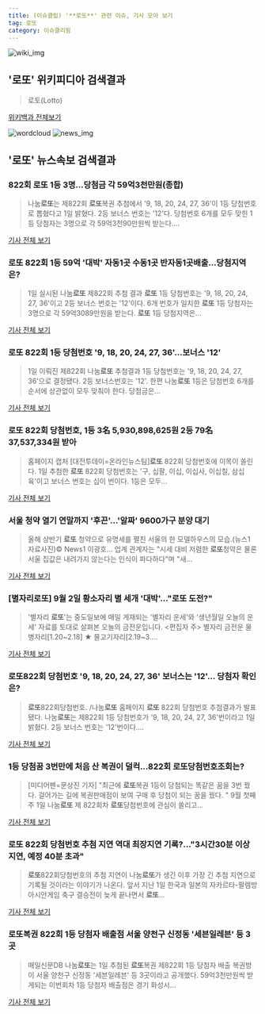 ```yaml
---
title: (이슈클립) '**로또**' 관련 이슈, 기사 모아 보기
tag: 로또
category: 이슈클리핑
---
```

![wiki_img](https://user-images.githubusercontent.com/42597476/44503234-41136a80-a6d0-11e8-9071-6fc6418eafe4.png)
## **'**로또**'** 위키피디아 검색결과
>로토(Lotto)

<a href="https://ko.wikipedia.org/wiki/로또" target="_blank">위키백과 전체보기</a>

![wordcloud](https://s3.ap-northeast-2.amazonaws.com/lyrics101-wordcloud/2018-09-02-1535843180.png)
![news_img](https://user-images.githubusercontent.com/42597476/44507050-1206f400-a6e4-11e8-8d98-7ffbfebb353f.png)
## **'**로또**'** 뉴스속보 검색결과
### 822회 **로또** 1등 3명…당첨금 각 59억3천만원(종합)

>나눔**로또**는 제822회 **로또**복권 추첨에서 '9, 18, 20, 24, 27, 36'이 1등 당첨번호로 뽑혔다고 1일 밝혔다. 2등 보너스 번호는 '12'다. 당첨번호 6개를 모두 맞힌 1등 당첨자는 3명으로 각 59억3천90만원씩 받는다....

<a href="http://app.yonhapnews.co.kr/YNA/Basic/SNS/r.aspx?c=AKR20180901064451002&did=1195m" target="_blank">기사 전체 보기</a>

### **로또** 822회 1등 59억 '대박' 자동1곳 수동1곳 반자동1곳배출…당첨지역은?

>1일 실시된 나눔**로또** 제822회 추첨 결과 **로또** 1등 당첨번호는 '9, 18, 20, 24, 27, 36'이고 2등 보너스 번호는 '12'이다. 6개 번호가 일치한 **로또** 1등 당첨자는 3명으로 각 59억3089만원을 받는다. **로또** 1등 당첨지역은...

<a href="http://www.mediajeju.com/news/articleView.html?idxno=308975" target="_blank">기사 전체 보기</a>

### **로또** 822회 1등 당첨번호 '9, 18, 20, 24, 27, 36'...보너스 '12'

>1일 이뤄진 제822회 나눔**로또** 추첨결과 1등 당첨번호는 '9, 18, 20, 24, 27, 36'으로 결정됐다. 2등 보너스번호는 '12'. 한편 나눔**로또** 1등은 당첨번호 6개를 순서에 상관없이 모두 맞춰야 한다. 당첨금은...

<a href="http://www.headlinejeju.co.kr/?mod=news&act=articleView&idxno=343753" target="_blank">기사 전체 보기</a>

### **로또** 822회 당첨번호, 1등 3名 5,930,898,625원 2등 79名 37,537,334원 받아

>홈페이지 캡처 [대전투데이=온라인뉴스팀]**로또** 822회 당첨번호에 이목이 쏠린다. 1일 추첨한 **로또** 822회 당첨번호는 '구, 십팔, 이십, 이십사, 이십칠, 삼십육'이고 보너스 번호는 십이 번이다. 1등은 모두...

<a href="http://www.daejeontoday.com/news/articleView.html?idxno=511183" target="_blank">기사 전체 보기</a>

### 서울 청약 열기 연말까지 '후끈'…'알짜' 9600가구 분양 대기

>올해 상반기 **로또** 청약으로 유명세를 펼친 서울의 한 모델하우스의 모습.(뉴스1 자료사진)© News1 이광호... 업계 관계자는 "시세 대비 저렴한 **로또**청약은 물론 서울 집값은 내려가지 않는다는 인식이 파다하다"며 "새...

<a href="http://news1.kr/articles/?3412943" target="_blank">기사 전체 보기</a>

### [별자리**로또**] 9월 2일 황소자리 별 세개 '대박'..."**로또** 도전?"

>'별자리 **로또**'는 중도일보에 매일 게재되는 '별자리 운세'와 '생년월일 오늘의 운세' 자료를 토대로 살펴본 오늘의 금전운입니다. <편집자 주> 별자리 금전운 물병자리[1.20~2.18] ★ 물고기자리[2.19~3....

<a href="http://www.joongdo.co.kr/main/view.php?key=20180902010009732" target="_blank">기사 전체 보기</a>

### **로또**822회 당첨번호 '9, 18, 20, 24, 27, 36' 보너스는 '12'… 당첨자 확인은?

>**로또**822회당첨번호. /나눔**로또** 홈페이지  **로또** 822회 당첨번호 추첨결과가 발표됐다.  나눔**로또**는 제822회 1등 당첨번호가 '9, 18, 20, 24, 27, 36'번이라고 1일 밝혔다.   2등 보너스 번호는 '12'번이다....

<a href="http://www.kyeongin.com/main/view.php?key=20180901002353299" target="_blank">기사 전체 보기</a>

### 1등 당첨꿈 3번만에 처음 산 복권이 덜컥…822회 **로또**당첨번호조회는?

>[미디어펜=문상진 기자] "최근에 **로또**복권 1등이 당첨되는 똑같은 꿈을 3번 꿨다. 걸어가는 길에 복권판매점이 보여 구매 후 당첨이 되는 꿈을 꿨다. " 9월 첫째주 1일 나눔**로또** 제 822회차 **로또**당첨번호에 관심이 쏠리고...

<a href="http://www.mediapen.com/news/view/379784" target="_blank">기사 전체 보기</a>

### **로또** 822회 당첨번호 추첨 지연 역대 최장지연 기록?..."3시간30분 이상 지연, 예정 40분 초과"

>**로또**822회당첨번호의 추첨 지연이 나눔**로또**가 생긴 이후 가장 긴 추첨 지연으로 기록될 것이라는 이야기가 나온다. 앞서 지난 1일 한국과 일본의 자카르타-팔렘방 아시안게임 축구 결승전이 늦게 끝나면서 **로또**...

<a href="http://www.kookje.co.kr/news2011/asp/newsbody.asp?code=0300&key=20180902.99099000158" target="_blank">기사 전체 보기</a>

### **로또**복권 822회 1등 당첨자 배출점 서울 양천구 신정동 '세븐일레븐' 등 3곳

>매일신문DB 나눔**로또**는 1일 추첨된 **로또**복권 제822회 1등 당첨자 배출 복권방이 서울 양천구 신정동 '세븐일레븐' 등 3곳이라고 공개했다. 59억3천만원씩 받게되는 이번회차 1등 당첨자 배출점은 경기 화성시...

<a href="http://news.imaeil.com/Economy/2018090200592873624" target="_blank">기사 전체 보기</a>


